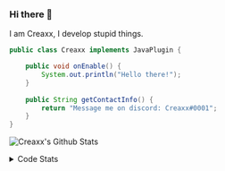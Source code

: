### Hi there 👋

I am Creaxx, I develop stupid things. 

```java
public class Creaxx implements JavaPlugin {

    public void onEnable() {
        System.out.println("Hello there!");
    }
    
    public String getContactInfo() {
        return "Message me on discord: Creaxx#0001";
    }
}
```

![Creaxx's Github Stats](https://github-readme-stats.vercel.app/api?username=CreaxxOG&show_icons=true&theme=dark&count_private=true)

<details>
  <summary>Code Stats</summary>

<!--START_SECTION:waka-->
![Code Time](http://img.shields.io/badge/Code%20Time-1%2C449%20hrs%2035%20mins-blue)

![Lines of code](https://img.shields.io/badge/From%20Hello%20World%20I%27ve%20Written-793.2%20thousand%20lines%20of%20code-blue)

**🐱 My GitHub Data** 

> 📦 104.8 kB Used in GitHub's Storage 
 > 
> 🏆 2,793 Contributions in the Year 2023
 > 
> 🚫 Not Opted to Hire
 > 
> 📜 4 Public Repositories 
 > 
> 🔑 4 Private Repositories 
 > 
**I'm a Night 🦉** 

```text
🌞 Morning                459 commits         ██░░░░░░░░░░░░░░░░░░░░░░░   06.96 % 
🌆 Daytime                2735 commits        ██████████░░░░░░░░░░░░░░░   41.46 % 
🌃 Evening                3233 commits        ████████████░░░░░░░░░░░░░   49.01 % 
🌙 Night                  170 commits         █░░░░░░░░░░░░░░░░░░░░░░░░   02.58 % 
```
📅 **I'm Most Productive on Saturday** 

```text
Monday                   827 commits         ███░░░░░░░░░░░░░░░░░░░░░░   12.54 % 
Tuesday                  914 commits         ███░░░░░░░░░░░░░░░░░░░░░░   13.85 % 
Wednesday                972 commits         ████░░░░░░░░░░░░░░░░░░░░░   14.73 % 
Thursday                 1029 commits        ████░░░░░░░░░░░░░░░░░░░░░   15.60 % 
Friday                   653 commits         ██░░░░░░░░░░░░░░░░░░░░░░░   09.90 % 
Saturday                 1101 commits        ████░░░░░░░░░░░░░░░░░░░░░   16.69 % 
Sunday                   1101 commits        ████░░░░░░░░░░░░░░░░░░░░░   16.69 % 
```


📊 **This Week I Spent My Time On** 

```text
💬 Programming Languages: 
Java                     14 hrs              ██████████████████████░░░   86.06 % 
Kotlin                   44 mins             █░░░░░░░░░░░░░░░░░░░░░░░░   04.53 % 
Gradle                   24 mins             █░░░░░░░░░░░░░░░░░░░░░░░░   02.47 % 
XML                      24 mins             █░░░░░░░░░░░░░░░░░░░░░░░░   02.46 % 
Groovy                   20 mins             █░░░░░░░░░░░░░░░░░░░░░░░░   02.09 % 

🔥 Editors: 
IntelliJ                 16 hrs 16 mins      █████████████████████████   100.00 % 
```

**I Mostly Code in Java** 

```text
Java                     60 repos            ███████████████████░░░░░░   75.95 % 
Kotlin                   10 repos            ███░░░░░░░░░░░░░░░░░░░░░░   12.66 % 
TypeScript               4 repos             █░░░░░░░░░░░░░░░░░░░░░░░░   05.06 % 
CSS                      2 repos             █░░░░░░░░░░░░░░░░░░░░░░░░   02.53 % 
EJS                      1 repo              ░░░░░░░░░░░░░░░░░░░░░░░░░   01.27 % 
```




 Last Updated on 21/08/2023 12:34:36 UTC
<!--END_SECTION:waka-->
</details>
